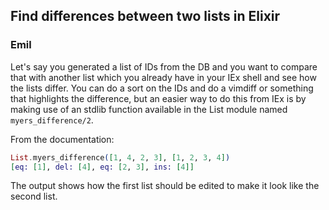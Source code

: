 ## Find differences between two lists in Elixir
### Emil

Let's say you generated a list of IDs from the DB and you want to compare that
with another list which you already have in your IEx shell and see how the
lists differ. You can do a sort on the IDs and do a vimdiff or something that
highlights the difference, but an easier way to do this from IEx is by making use
of an stdlib function available in the List module named `myers_difference/2`.

From the documentation:

```elixir
List.myers_difference([1, 4, 2, 3], [1, 2, 3, 4])
[eq: [1], del: [4], eq: [2, 3], ins: [4]]
```

The output shows how the first list should be edited to make it look like
the second list.
